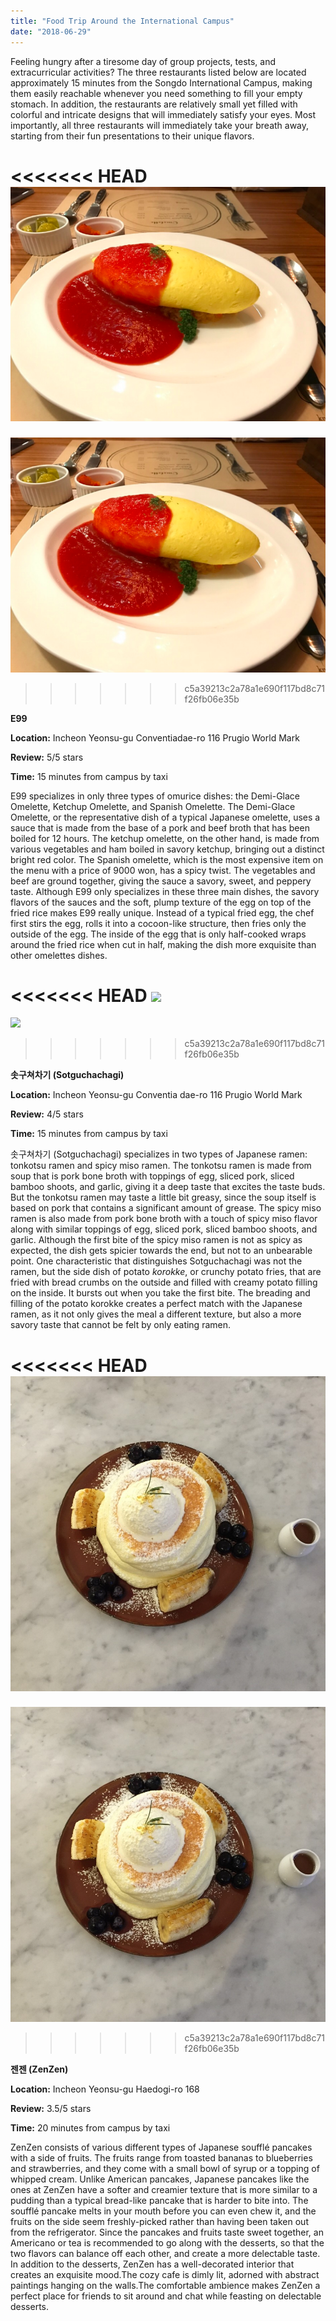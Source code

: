 ```yaml
---
title: "Food Trip Around the International Campus"
date: "2018-06-29"
---
```


Feeling hungry after a tiresome day of group projects, tests, and extracurricular activities? The three restaurants listed below are located approximately 15 minutes from the Songdo International Campus, making them easily reachable whenever you need something to fill your empty stomach. In addition, the restaurants are relatively small yet filled with colorful and intricate designs that will immediately satisfy your eyes. Most importantly, all three restaurants will immediately take your breath away, starting from their fun presentations to their unique flavors.

<<<<<<< HEAD
![](./images/E99.png)
=======
![](images/E99.png)
>>>>>>> c5a39213c2a78a1e690f117bd8c71f26fb06e35b

**E99**

**Location:** Incheon Yeonsu-gu Conventiadae-ro 116 Prugio World Mark

**Review:** 5/5 stars

**Time:** 15 minutes from campus by taxi

E99 specializes in only three types of omurice dishes: the Demi-Glace Omelette, Ketchup Omelette, and Spanish Omelette. The Demi-Glace Omelette, or the representative dish of a typical Japanese omelette, uses a sauce that is made from the base of a pork and beef broth that has been boiled for 12 hours. The ketchup omelette, on the other hand, is made from various vegetables and ham boiled in savory ketchup, bringing out a distinct bright red color. The Spanish omelette, which is the most expensive item on the menu with a price of 9000 won, has a spicy twist. The vegetables and beef are ground together, giving the sauce a savory, sweet, and peppery taste. Although E99 only specializes in these three main dishes, the savory flavors of the sauces and the soft, plump texture of the egg on top of the fried rice makes E99 really unique. Instead of a typical fried egg, the chef first stirs the egg, rolls it into a cocoon-like structure, then fries only the outside of the egg. The inside of the egg that is only half-cooked wraps around the fried rice when cut in half, making the dish more exquisite than other omelettes dishes.

<<<<<<< HEAD
![](./images/솟구쳐차기.png)
=======
![](images/솟구쳐차기.png)
>>>>>>> c5a39213c2a78a1e690f117bd8c71f26fb06e35b

**솟구쳐차기 (Sotguchachagi)**

**Location:** Incheon Yeonsu-gu Conventia dae-ro 116 Prugio World Mark

**Review:** 4/5 stars

**Time:** 15 minutes from campus by taxi

솟구쳐차기 (Sotguchachagi) specializes in two types of Japanese ramen: tonkotsu ramen and spicy miso ramen. The tonkotsu ramen is made from soup that is pork bone broth with toppings of egg, sliced pork, sliced bamboo shoots, and garlic, giving it a deep taste that excites the taste buds. But the tonkotsu ramen may taste a little bit greasy, since the soup itself is based on pork that contains a significant amount of grease. The spicy miso ramen is also made from pork bone broth with a touch of spicy miso flavor along with similar toppings of egg, sliced pork, sliced bamboo shoots, and garlic. Although the first bite of the spicy miso ramen is not as spicy as expected, the dish gets spicier towards the end, but not to an unbearable point. One characteristic that distinguishes Sotguchachagi was not the ramen, but the side dish of potato _korokke_, or crunchy potato fries, that are fried with bread crumbs on the outside and filled with creamy potato filling on the inside. It bursts out when you take the first bite. The breading and filling of the potato korokke creates a perfect match with the Japanese ramen, as it not only gives the meal a different texture, but also a more savory taste that cannot be felt by only eating ramen.

<<<<<<< HEAD
![](./images/zenzen.jpg)
=======
![](images/zenzen.jpg)
>>>>>>> c5a39213c2a78a1e690f117bd8c71f26fb06e35b

**젠젠 (ZenZen)**

**Location:** Incheon Yeonsu-gu Haedogi-ro 168

**Review:** 3.5/5 stars

**Time:** 20 minutes from campus by taxi

ZenZen consists of various different types of Japanese soufflé pancakes with a side of fruits. The fruits range from toasted bananas to blueberries and strawberries, and they come with a small bowl of syrup or a topping of whipped cream. Unlike American pancakes, Japanese pancakes like the ones at ZenZen have a softer and creamier texture that is more similar to a pudding than a typical bread-like pancake that is harder to bite into. The soufflé pancake melts in your mouth before you can even chew it, and the fruits on the side seem freshly-picked rather than having been taken out from the refrigerator. Since the pancakes and fruits taste sweet together, an Americano or tea is recommended to go along with the desserts, so that the two flavors can balance off each other, and create a more delectable taste. In addition to the desserts, ZenZen has a well-decorated interior that creates an exquisite mood.The cozy cafe is dimly lit, adorned with abstract paintings hanging on the walls.The comfortable ambience makes ZenZen a perfect place for friends to sit around and chat while feasting on delectable desserts.
